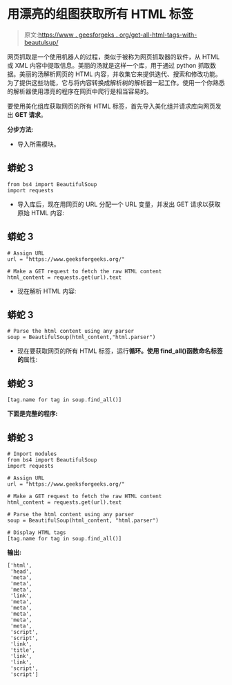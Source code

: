 # 用漂亮的组图获取所有 HTML 标签

> 原文:[https://www . geesforgeks . org/get-all-html-tags-with-beautulsup/](https://www.geeksforgeeks.org/get-all-html-tags-with-beautifulsoup/)

网页抓取是一个使用机器人的过程，类似于被称为网页抓取器的软件，从 HTML 或 XML 内容中提取信息。美丽的汤就是这样一个库，用于通过 python 抓取数据。美丽的汤解析网页的 HTML 内容，并收集它来提供迭代、搜索和修改功能。为了提供这些功能，它与将内容转换成解析树的解析器一起工作。使用一个你熟悉的解析器使用漂亮的程序在网页中爬行是相当容易的。

要使用美化组库获取网页的所有 HTML 标签，首先导入美化组并请求库向网页发出 **GET 请求**。

**分步方法:**

*   导入所需模块。

## 蟒蛇 3

```
from bs4 import BeautifulSoup
import requests
```

*   导入库后，现在用网页的 URL 分配一个 URL 变量，并发出 GET 请求以获取原始 HTML 内容:

## 蟒蛇 3

```
# Assign URL
url = "https://www.geeksforgeeks.org/"

# Make a GET request to fetch the raw HTML content
html_content = requests.get(url).text
```

*   现在解析 HTML 内容:

## 蟒蛇 3

```
# Parse the html content using any parser 
soup = BeautifulSoup(html_content,"html.parser")
```

*   现在要获取网页的所有 HTML 标签，运行**循环。使用 find_all()函数命名标签的**属性:

## 蟒蛇 3

```
[tag.name for tag in soup.find_all()]
```

**下面是完整的程序:**

## 蟒蛇 3

```
# Import modules
from bs4 import BeautifulSoup
import requests

# Assign URL
url = "https://www.geeksforgeeks.org/"

# Make a GET request to fetch the raw HTML content
html_content = requests.get(url).text

# Parse the html content using any parser
soup = BeautifulSoup(html_content, "html.parser")

# Display HTML tags
[tag.name for tag in soup.find_all()]
```

**输出:**

```
['html',
 'head',
 'meta',
 'meta',
 'meta',
 'link',
 'meta',
 'meta',
 'meta',
 'meta',
 'meta',
 'script',
 'script',
 'link',
 'title',
 'link',
 'link',
 'script',
 'script']
```